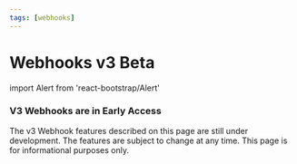```yaml
---
tags: [webhooks]
---
```


# Webhooks v3 Beta

import Alert from 'react-bootstrap/Alert'

<!-- theme: warning -->
### V3 Webhooks are in Early Access
The v3 Webhook features described on this page are still under development.  The features are subject to change at any time.  This page is for informational purposes only.

